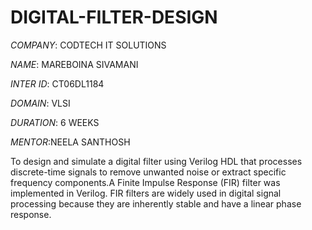 # DIGITAL-FILTER-DESIGN

*COMPANY*: CODTECH IT SOLUTIONS

*NAME*: MAREBOINA SIVAMANI

*INTER ID*: CT06DL1184

*DOMAIN*: VLSI

*DURATION*: 6 WEEKS

*MENTOR*:NEELA SANTHOSH

To design and simulate a digital filter using Verilog HDL that processes discrete-time signals to remove unwanted noise or extract specific frequency components.A Finite Impulse Response (FIR) filter was implemented in Verilog. FIR filters are widely used in digital signal processing because they are inherently stable and have a linear phase response.
